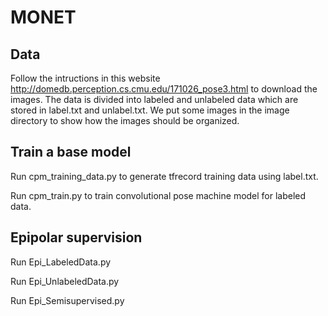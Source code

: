 # MONET

## Data
Follow the intructions in this website http://domedb.perception.cs.cmu.edu/171026_pose3.html to download the images. The data is divided into labeled and unlabeled data which are stored in label.txt and unlabel.txt. We put some images in the image directory to show how the images should be organized.

## Train a base model
Run cpm_training_data.py to generate tfrecord training data using label.txt.

Run cpm_train.py to train convolutional pose machine model for labeled data.


## Epipolar supervision
Run Epi_LabeledData.py

Run Epi_UnlabeledData.py

Run Epi_Semisupervised.py
